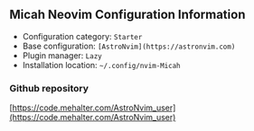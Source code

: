 ## Micah Neovim Configuration Information

- Configuration category: `Starter`
- Base configuration:     `[AstroNvim](https://astronvim.com)`
- Plugin manager:         `Lazy`
- Installation location:  `~/.config/nvim-Micah`

### Github repository

[https://code.mehalter.com/AstroNvim_user](https://code.mehalter.com/AstroNvim_user)

